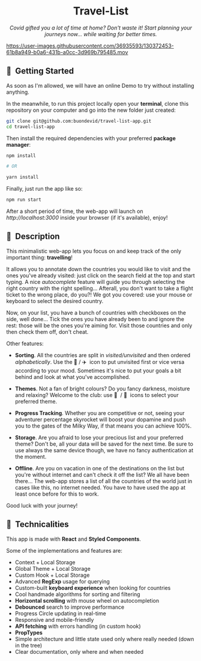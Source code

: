 <h1 align='center'> Travel-List </h1>

<p align='center'><em>Covid gifted you a lot of time at home? Don't waste it! Start planning your journeys now... while waiting for better times.</em></p>

https://user-images.githubusercontent.com/36935593/130372453-61b8a949-b0a6-431b-a0cc-3d969b795485.mov



## 🏁&nbsp; Getting Started

As soon as I'm allowed, we will have an online Demo to try without installing anything.

In the meanwhile, to run this project locally open your __terminal__, clone this repository on your computer and go into the new folder just created:

```zsh
git clone git@github.com:buondevid/travel-list-app.git
cd travel-list-app
```

Then install the required dependencies with your preferred __package manager__:

```zsh
npm install

# OR

yarn install
```

Finally, just run the app like so:

```zsh
npm run start
```

After a short period of time, the web-app will launch on _http://localhost:3000_ inside your browser (if it's available), enjoy!

## 🚀&nbsp; Description
This minimalistic web-app lets you focus on and keep track of the only important thing: __travelling__!

It allows you to annotate down the countries you would like to visit and the ones you've already visited: just click on the search field at the top and start typing. A nice _autocomplete_ feature will guide you through selecting the right country with the right spelling... Afterall, you don't want to take a flight ticket to the wrong place, do you?! We got you covered: use your mouse or keyboard to select the desired country.

Now, on your list, you have a bunch of countries with checkboxes on the side, well done... Tick the ones you have already been to and ignore the rest: those will be the ones you're aiming for. Visit those countries and only then check them off, don't cheat.

Other features:
- __Sorting__. All the countries are split in _visited/unvisited_ and then ordered _alphabetically_. Use the 📍 / ✈️&nbsp; icon to put unvisited first or vice versa according to your mood. Sometimes it's nice to put your goals a bit behind and look at what you've accomplished.

- __Themes__. Not a fan of bright colours? Do you fancy darkness, moisture and relaxing? Welcome to the club: use 🌙 &nbsp;/ 🔆&nbsp; icons to select your preferred theme.

- __Progress Tracking__. Whether you are competitive or not, seeing your adventurer percentage skyrocket will boost your dopamine and push you to the gates of the Milky Way, if that means you can achieve 100%.

- __Storage__. Are you afraid to lose your precious list and your preferred theme? Don't be, all your data will be saved for the next time. Be sure to use always the same device though, we have no fancy authentication at the moment.

- __Offline__. Are you on vacation in one of the destinations on the list but you're without internet and can't check it off the list? We all have been there... The web-app stores a list of all the countries of the world just in cases like this, no internet needed. You have to have used the app at least once before for this to work.

Good luck with your journey!

## 📡&nbsp; Technicalities

This app is made with __React__ and __Styled Components__.

Some of the implementations and features are:
- Context + Local Storage
- Global Theme + Local Storage
- Custom Hook + Local Storage
- Advanced **RegExp** usage for querying
- Custom-built **keyboard experience** when looking for countries
- Cool handmade algorithms for sorting and filtering
- **Horizontal scrolling** with mouse wheel on autocompletion
- **Debounced** search to improve performance
- Progress Circle updating in real-time
- Responsive and mobile-friendly
- **API fetching** with errors handling (in custom hook)
- **PropTypes**
- Simple architecture and little state used only where really needed (down in the tree)
- Clear documentation, only where and when needed
